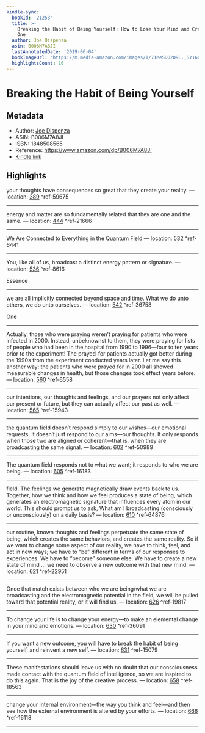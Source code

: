 ```yaml
---
kindle-sync:
  bookId: '21253'
  title: >-
    Breaking the Habit of Being Yourself: How to Lose Your Mind and Create a New
    One
  author: Joe Dispenza
  asin: B006M7A8JI
  lastAnnotatedDate: '2019-06-04'
  bookImageUrl: 'https://m.media-amazon.com/images/I/71MeSDO2D9L._SY160.jpg'
  highlightsCount: 16
---
```

# Breaking the Habit of Being Yourself
## Metadata
* Author: [Joe Dispenza](https://www.amazon.com/Joe-Dispenza/e/B001IGX24Q/ref=dp_byline_cont_ebooks_1)
* ASIN: B006M7A8JI
* ISBN: 1848508565
* Reference: https://www.amazon.com/dp/B006M7A8JI
* [Kindle link](kindle://book?action=open&asin=B006M7A8JI)

## Highlights
your thoughts have consequences so great that they create your reality. — location: [389](kindle://book?action=open&asin=B006M7A8JI&location=389) ^ref-59675

---
energy and matter are so fundamentally related that they are one and the same. — location: [444](kindle://book?action=open&asin=B006M7A8JI&location=444) ^ref-21666

---
We Are Connected to Everything in the Quantum Field — location: [532](kindle://book?action=open&asin=B006M7A8JI&location=532) ^ref-6441

---
You, like all of us, broadcast a distinct energy pattern or signature. — location: [536](kindle://book?action=open&asin=B006M7A8JI&location=536) ^ref-8616

Essence

---
we are all implicitly connected beyond space and time. What we do unto others, we do unto ourselves. — location: [542](kindle://book?action=open&asin=B006M7A8JI&location=542) ^ref-36758

One

---
Actually, those who were praying weren’t praying for patients who were infected in 2000. Instead, unbeknownst to them, they were praying for lists of people who had been in the hospital from 1990 to 1996—four to ten years prior to the experiment! The prayed-for patients actually got better during the 1990s from the experiment conducted years later. Let me say this another way: the patients who were prayed for in 2000 all showed measurable changes in health, but those changes took effect years before. — location: [560](kindle://book?action=open&asin=B006M7A8JI&location=560) ^ref-6558

---
our intentions, our thoughts and feelings, and our prayers not only affect our present or future, but they can actually affect our past as well. — location: [565](kindle://book?action=open&asin=B006M7A8JI&location=565) ^ref-15943

---
the quantum field doesn’t respond simply to our wishes—our emotional requests. It doesn’t just respond to our aims—our thoughts. It only responds when those two are aligned or coherent—that is, when they are broadcasting the same signal. — location: [602](kindle://book?action=open&asin=B006M7A8JI&location=602) ^ref-50989

---
The quantum field responds not to what we want; it responds to who we are being. — location: [605](kindle://book?action=open&asin=B006M7A8JI&location=605) ^ref-16183

---
field. The feelings we generate magnetically draw events back to us. Together, how we think and how we feel produces a state of being, which generates an electromagnetic signature that influences every atom in our world. This should prompt us to ask, What am I broadcasting (consciously or unconsciously) on a daily basis? — location: [610](kindle://book?action=open&asin=B006M7A8JI&location=610) ^ref-64876

---
our routine, known thoughts and feelings perpetuate the same state of being, which creates the same behaviors, and creates the same reality. So if we want to change some aspect of our reality, we have to think, feel, and act in new ways; we have to “be” different in terms of our responses to experiences. We have to “become” someone else. We have to create a new state of mind … we need to observe a new outcome with that new mind. — location: [621](kindle://book?action=open&asin=B006M7A8JI&location=621) ^ref-22951

---
Once that match exists between who we are being/what we are broadcasting and the electromagnetic potential in the field, we will be pulled toward that potential reality, or it will find us. — location: [626](kindle://book?action=open&asin=B006M7A8JI&location=626) ^ref-19817

---
To change your life is to change your energy—to make an elemental change in your mind and emotions. — location: [630](kindle://book?action=open&asin=B006M7A8JI&location=630) ^ref-36091

---
If you want a new outcome, you will have to break the habit of being yourself, and reinvent a new self. — location: [631](kindle://book?action=open&asin=B006M7A8JI&location=631) ^ref-15079

---
These manifestations should leave us with no doubt that our consciousness made contact with the quantum field of intelligence, so we are inspired to do this again. That is the joy of the creative process. — location: [658](kindle://book?action=open&asin=B006M7A8JI&location=658) ^ref-18563

---
change your internal environment—the way you think and feel—and then see how the external environment is altered by your efforts. — location: [666](kindle://book?action=open&asin=B006M7A8JI&location=666) ^ref-16118

---
